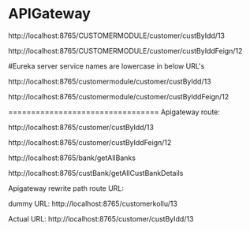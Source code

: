 # APIGateway

http://localhost:8765/CUSTOMERMODULE/customer/custByIdd/13

http://localhost:8765/CUSTOMERMODULE/customer/custByIddFeign/12

#Eureka server service names are lowercase in below URL's

http://localhost:8765/customermodule/customer/custByIdd/13

http://localhost:8765/customermodule/customer/custByIddFeign/12

=================================
Apigateway route:

http://localhost:8765/customer/custByIdd/13

http://localhost:8765/customer/custByIddFeign/12

http://localhost:8765/bank/getAllBanks

http://localhost:8765/custBank/getAllCustBankDetails

Apigateway rewrite path route URL:

dummy URL: http://localhost:8765/customerkollu/13

Actual URL: http://localhost:8765/customer/custByIdd/13
